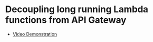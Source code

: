 # Decoupling long running Lambda functions from API Gateway
- [Video Demonstration](https://www.loom.com/share/f1a1bf8d543146238d33bb811fddca5a)
